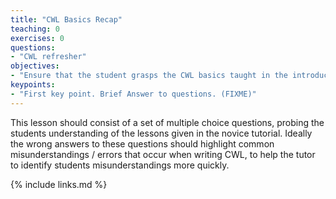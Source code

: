 ```yaml
---
title: "CWL Basics Recap"
teaching: 0
exercises: 0
questions:
- "CWL refresher"
objectives:
- "Ensure that the student grasps the CWL basics taught in the introductionary tutorial."
keypoints:
- "First key point. Brief Answer to questions. (FIXME)"
---
```


This lesson should consist of a set of multiple choice questions, probing the students understanding of the lessons given in the novice tutorial. Ideally the wrong answers to these questions should highlight common misunderstandings / errors that occur when writing CWL, to help the tutor to identify students misunderstandings more quickly.

{% include links.md %}

